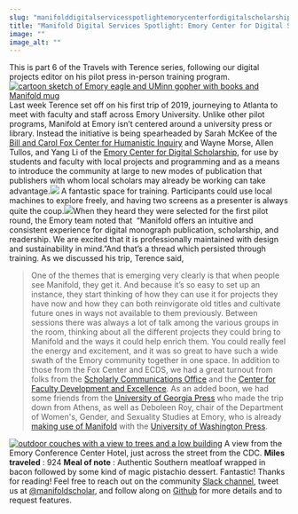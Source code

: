 ```yaml
---
slug: "manifolddigitalservicesspotlightemorycenterfordigitalscholarship"
title: "Manifold Digital Services Spotlight: Emory Center for Digital Scholarship"
image: ""
image_alt: ""
---
```




<!--truncate-->

‎This is part 6 of the Travels with Terence series, following our digital projects editor on his pilot press in-person training program.[![cartoon sketch of Emory eagle and UMinn gopher with books and Manifold mug](/img/blog/legacy_wp/2019/01/EmoryDoodle-e1548880442527.jpg)](/img/blog/legacy_wp/2019/01/EmoryDoodle.jpg)Last week Terence set off on his first trip of 2019, journeying to Atlanta to meet with faculty and staff across Emory University. Unlike other pilot programs, Manifold at Emory isn’t centered around a university press or library. Instead the initiative is being spearheaded by Sarah McKee of the [Bill and Carol Fox Center for Humanistic Inquiry](http://fchi.emory.edu/home/) and Wayne Morse, Allen Tullos, and Yang Li of the [Emory Center for Digital Scholarship](http://digitalscholarship.emory.edu/), for use by students and faculty with local projects and programming and as a means to introduce the community at large to new modes of publication that publishers with whom local scholars may already be working can take advantage.[![](/img/blog/legacy_wp/2019/01/training-room.jpg)](/img/blog/legacy_wp/2019/01/training-room.jpg) A fantastic space for training. Participants could use local machines to explore freely, and having two screens as a presenter is always quite the coup.[![](/img/blog/legacy_wp/2019/01/training-screens.jpg)](/img/blog/legacy_wp/2019/01/training-screens.jpg)When they heard they were selected for the first pilot round, the Emory team noted that &nbsp;“Manifold offers an intuitive and consistent experience for digital monograph publication, scholarship, and readership. We are excited that it is professionally maintained with design and sustainability in mind.”And that’s a thread which persisted through training. As we discussed his trip, Terence said,

> One of the themes that is emerging very clearly is that when people see Manifold, they get it. And because it’s so easy to set up an instance, they start thinking of how they can use it for projects they have now and how they can both reinvigorate old titles and cultivate future ones in ways not available to them previously. Between sessions there was always a lot of talk among the various groups in the room, thinking about all the different projects they could bring to Manifold and the ways it could help enrich them. You could really feel the energy and excitement, and it was so great to have such a wide swath of the Emory community together in one space. In addition to those from the Fox Center and ECDS, we had a great turnout from folks from the [Scholarly Communications Office](https://sco.library.emory.edu/) and the [Center for Faculty Development and Excellence](http://www.cfde.emory.edu/). As an added boon, we had some friends from the [University of Georgia Press](http://www.ugapress.org/) who made the trip down from Athens, as well as Deboleen Roy, chair of the Department of Women's, Gender, and Sexuality Studies at Emory, who is already [making use of Manifold](https://uw.manifoldapp.org/projects/molecular-feminisms) with the [University of Washington Press](http://www.washington.edu/uwpress/).

[![outdoor couches with a view to trees and a low building](/img/blog/legacy_wp/2019/01/emory-hotel.jpg)](/img/blog/legacy_wp/2019/01/emory-hotel.jpg) A view from the Emory Conference Center Hotel, just across the street from the CDC. **Miles traveled** : 924 **Meal of note** : Authentic Southern meatloaf wrapped in bacon followed by some kind of magic pistachio dessert. Fantastic! Thanks for reading! Feel free to reach out on the community [Slack channel](https://manifold-slackin.herokuapp.com/), tweet us at [@manifoldscholar](https://twitter.com/ManifoldScholar), and follow along on [Github](https://github.com/ManifoldScholar/manifold) for more details and to request features.

